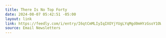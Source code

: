 ```yaml
---
title: There Is No Top Forty
date: 2024-08-07 05:42:51 -05:00
layout: link
link: https://feedly.com/i/entry/I6qtCmMLIyIqIXOYjYUgLYqMgd0mHYzGsoY1OWkyh/Y=_19128fd4d90:4fc06d:96509970
source: Email Newsletters
---
```


